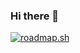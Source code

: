 ### Hi there 👋

<!--
**zaynab-emadi/zaynab-emadi** is a ✨ _special_ ✨ repository because its `README.md` (this file) appears on your GitHub profile.

Here are some ideas to get you started:

- 🔭 I’m currently working on front-end development 
- 🌱 I’m currently learning backend development
- ⚡ Fun fact: I'm a Potterhead 
-->
<a href="https://roadmap.sh"><img src="https://api.roadmap.sh/v1-badge/tall/650adf10d5295d7a8129a517?variant=dark" alt="roadmap.sh"/></a>
